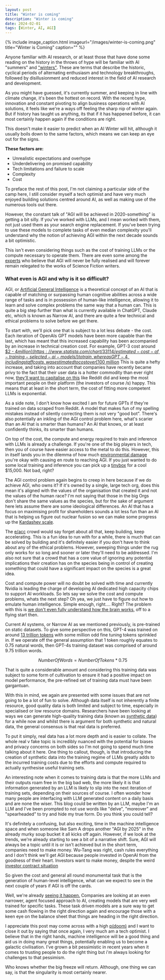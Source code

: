 ```yaml
---
layout: post
title: "Winter is coming"
description: "Winter is coming"
date: 2024-02-01
tags: [Winter, AI, AGI]
---
```


{% include image_caption.html imageurl="/images/winter-is-coming.png" title="Winter is Coming" caption="" %}

Anyone familiar with AI research, or at least those that have done some reading on the history in the throws of hype will be familiar with AI "summers" and ["winters"](https://en.wikipedia.org/wiki/AI_winter). These are terms that describe the historic, cyclical periods of alternating enthusiasm and technology breakthroughs, followed by disillusionment and reduced interest in the field of AI research and development. 

<!--more-->

As you might have guessed, it's currently summer, and keeping in line with climate change, it's been the hottest on record. With the recent hype, innovation and constant pivoting to align business operations with AI solutions, it feels like we're a ways off feeling the sharp nip of winter again. But if history has taught us anything, its that if it has happened before, it can most certainly happen again if the conditions are right. 

This doesn't make it easier to predict when an AI Winter will hit, although it usually boils down to the same factors, which means we can keep an eye out for the signs.

**These factors are:**  
  
- Unrealistic expectations and overhype  
- Underdelivering on promised capability  
- Tech limitations and failure to scale  
- Complexity  
- Cost

To preface the rest of this post, I'm not claiming a particular side of the camp here, I still consider myself a tech optimist and have very much enjoyed building solutions centred around AI, as well as making use of the numerous tools out there. 

However, the constant talk of "AGI will be achieved in 2020-something" is getting a bit silly. If you've worked with LLMs, and I mean worked with them, not just used them as your search engine replacement. If you've been trying to use these models to complete tasks of even median complexity you'll understand why the notion of achieving AGI within the next decade sounds a bit optimistic. 

This isn't even considering things such as the cost of training LLMs or the compute necessary to operate them. There are even some among the [experts](https://research.aimultiple.com/artificial-general-intelligence-singularity-timing/) who believe that AGI will never be fully realised and will forever remain relegated to the works of Science Fiction writers.

### What even is AGI and why is it so difficult?

AGI, or [Artificial General Intelligence](https://en.wikipedia.org/wiki/Artificial_general_intelligence) is a theoretical concept of an AI that is capable of matching or surpassing human cognitive abilities across a wide range of tasks and is in possession of human-like intelligence, allowing it to learn and solve complex problems the same way that a human can. This is quite a big step further than what is currently available in ChatGPT, Claude etc, which is known as Narrow AI, and there are quite a few technical and ethical problems to solve before we get there.

To start with, we'll pick one that is subject to a lot less debate - the cost. Each iteration of OpenAIs GPT models have been more capable than the last, which has meant that this increased capability has been accompanied by an increase in technical creation cost. For example, GPT-3 cost around [$2 - $4 million](https://www.statista.com/chart/33114/estimated-cost-of-training-selected-ai-models/) to train, whereas GPT-4, including staff costs, was estimated to cost over [$100 million](https://aiindex.stanford.edu/wp-content/uploads/2024/05/HAI_AI-Index-Report-2024.pdf) This is quite a hefty increase, and taking into account that companies have recently became privy to the fact that their user data is a hotter commodity than ever right now, [they'll want to capitalise on this](https://www.wsj.com/tech/ai/reddit-signs-data-licensing-deal-with-openai-14993757) like Reddit did and keep the most important people on their platform (the investors of course /s) happy. This means that at least in the short term, the cost of fitting more competent LLMs is exponential.

As a side note, I don't know how excited I am for future GPTs if they're trained on data scraped from Reddit. A model that makes fun of my spelling mistakes instead of silently correcting them is not very "good bot". There's also potentially an inkling of the AGI control problem here, what's scarier than an AI that is smarter than humans? An AI that knows, or at least confidently thinks, its smarter than humans.

On top of the cost, the compute and energy required to train and inference with LLMs is already a challenge. If you're one of the big players in tech, then you of course have easier access to the metal to do this. However, this in itself lands you in the dilemma of how much [environmental damage](https://news.climate.columbia.edu/2023/06/09/ais-growing-carbon-footprint/) you're okay with causing en route to reaching AGI. If you just wanted to do some local training and inference you can pick up a [tinybox](https://tinygrad.org/#tinybox) for a cool $15,000. Not bad, right?

The AGI control problem again begins to creep in here because if we do achieve AGI, who owns it? If it's owned by a single, large tech org, does this mean it's aligned with the values of the organisation that created it and not the values of the human race? I'm not saying that those in the big Orgs don't share the same values as the species, but for the sake of argument here lets assume there are some ideological differences. An AI that has a focus on maximising profit for shareholders sounds a lot less fun than an AI that is helping us figure out nuclear fusion so we can make some progress up the [Kardashev scale](https://en.wikipedia.org/wiki/Kardashev_scale).

The [e/acc](https://www.larksuite.com/en_us/topics/ai-glossary/effective-accelerationism-eacc) crowd would say forget about all that, keep building, keep accelerating. This is a fun idea to run with for a while, there is much that can be solved by building and it's definitely easier if you don't have to think about any of the ethical problems. However, sweeping things under the rug only works for so long and sooner or later they'll need to be addressed. I'm also not sure that a crowd that has a core value of ignoring any potential implications their creation has on the species being in control of creating something that could have a significant impact on the species is a great idea.

Cost and compute power will no doubt be solved with time and currently Nvidia is leading the charge of developing AI dedicated high capacity chips to support AI workloads. So lets say we solve the cost and compute problems, whats the next step? Oh yea, we just have to figure out how to emulate human intelligence. Simple enough, right.... Right? The problem with this is [we don't even fully understand how the brain works](https://pmc.ncbi.nlm.nih.gov/articles/PMC10585277/), off to a flying start then.

Current AI systems, or Narrow AI as we mentioned previously, is pre-trained on static datasets. To give some perspective on this, GPT-4 was trained on around [13 trillion tokens](https://www.semianalysis.com/p/gpt-4-architecture-infrastructure) with some million odd fine tuning tokens sprinkled in. If we operate off the general assumption that 1 token roughly equates to 0.75 natural words, then GPT-4s training dataset was comprised of around 9.75 trillion words. 

$$NumberOfWords = NumberOfTokens * 0.75$$

That is quite a considerable amount and considering this training data was subject to some form of cultivation to ensure it had a positive impact on model performance, the pre-refined set of training data must have been gargantuan.

With this in mind, we again are presented with some issues that are not going to be a lot of fun to solve. Although data itself is not inherently a finite resource, good quality data is both limited and subject to time, especially in specialised or low resource domains. Researchers have been looking at ways we can generate high-quality training data (known as [synthetic data](https://en.wikipedia.org/wiki/Synthetic_data)) for a while now and whilst there is argument for both synthetic and natural data, the general consensus is that real data is preferred. 

To put it simply, real data has a lot more depth and is easier to collate. The whole real v fake topic is incredibly nuanced with the potential for biases and privacy concerns on both sides so I'm not going to spend much time talking about it here. One thing to callout, though, is that introducing the creation of synthetic data into the training regime of LLMs greatly adds to the incurred training costs due to the efforts and compute required to actually synthesise useful training sets.

An interesting note when it comes to training data is that the more LLMs and their outputs roam free in the big bad web, the more likely it is that information generated by an LLM is likely to slip into the next iteration of training sets, depending on their sources of course. I often wonder how many people are interfacing with LLM generated content on a daily basis and are none the wiser. This blog could be written by an LLM, maybe I'm an LLM and I've been prompted to not use words like "delve", "moreover" and "spearheaded" to try and hide my true form. Do you think you could tell?

It's definitely a confusing, but also exciting, time in the machine intelligence space and when someone like Sam A drops another "AGI by 2025" in the already murky soup bucket it all kicks off again. However, if we look at the trends, we're already starting to see a bit of a narrative shift. Sure, AGI will always be a topic until it is or isn't achieved but in the short term, companies need to make money. Wu-Tang was right, cash rules everything and I don't think we'll get AGI because people invested in OpenAI from the goodness of their heart. Investors want to make money, despite the weird [investor contract situation](https://sherwood.news/business/openai-isnt-selling-equity-its-selling-shares-of-profits-that-may-never-come/?utm_source=linkedin&utm_medium=organic_social&utm_campaign=weird_money_20240910)


So given the cost and general all round monumental task that is the generation of human-level intelligence, what can we expect to see in the next couple of years if AGI is off the cards.

Well, we're already [seeing it happen.](https://archive.ph/2024.11.13-100709/https://www.bloomberg.com/news/articles/2024-11-13/openai-google-and-anthropic-are-struggling-to-build-more-advanced-ai#selection-1677.30-1677.39) Companies are looking at an even narrower, agent focused approach to AI, creating models that are very well trained for specific tasks. These task driven models are a sure way to get some cash flowing in the right direction again and encourage those with a keen eye on the balance sheet that things are heading in the right direction.

I appreciate this post may come across with a high [p(doom)](https://en.wikipedia.org/wiki/P(doom)) and I want to close it out by saying that once again, I very much am a tech optimist. I believe that in the right hands, machine intelligence will be a good thing and aid us in doing many great things, potentially enabling us to become a galactic civilisation. I've grown a bit pessimistic in recent years when it comes to trusting people to do the right thing but i'm always looking for challenges to that pessimism. 

Who knows whether the big freeze will return. Although, one thing we can say, is that the singularity is most certainly nearer.





